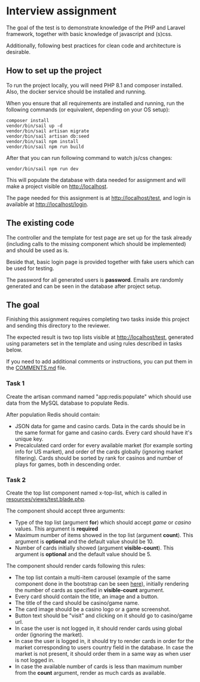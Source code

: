 # Interview assignment

The goal of the test is to demonstrate knowledge of the PHP and Laravel framework, together with basic knowledge of javascript and (s)css.

Additionally, following best practices for clean code and architecture is desirable.

## How to set up the project

To run the project locally, you will need PHP 8.1 and composer installed.
Also, the docker service should be installed and running.

When you ensure that all requirements are installed and running,
run the following commands (or equivalent, depending on your OS setup):

```shell
composer install
vendor/bin/sail up -d
vendor/bin/sail artisan migrate
vendor/bin/sail artisan db:seed
vendor/bin/sail npm install
vendor/bin/sail npm run build
```

After that you can run following command to watch js/css changes:
```
vendor/bin/sail npm run dev
```
This will populate the database with data needed for assignment and will make a project visible on [http://localhost](http://localhost).

The page needed for this assignment is at [http://localhost/test](http://localhost/test), and login is available at [http://localhost/login](http://localhost/login).


## The existing code

The controller and the template for test page are set up for the task already (including calls to the missing component which should be implemented) and should be used as is.

Beside that, basic login page is provided together with fake users which can be used for testing. 

The password for all generated users is **password**. Emails are randomly generated and can be seen in the database after project setup.

## The goal

Finishing this assignment requires completing two tasks inside this project and sending this directory to the reviewer.

The expected result is two top lists visible at [http://localhost/test](http://localhost/test), generated using parameters set in the template and using rules described in tasks below.

If you need to add additional comments or instructions, you can put them in the [COMMENTS.md](COMMENTS.md) file.

### Task 1

Create the artisan command named "app:redis:populate" which should use data from the MySQL database to populate Redis.

After population Redis should contain:
 * JSON data for game and casino cards. Data in the cards should be in the same format for game and casino cards. Every card should have it's unique key.
 * Precalculated card order for every available market (for example sorting info for US market), and order of the cards globally (ignoring market filtering). Cards should be sorted by rank for casinos and number of plays for games, both in descending order.

### Task 2

Create the top list component named x-top-list, which is called in [resources/views/test.blade.php](resources/views/test.blade.php).

The component should accept three arguments:
 * Type of the top list (argument **for**) which should accept _game_ or _casino_ values. This argument is **required**
 * Maximum number of items showed in the top list (argument **count**). This argument is **optional** and the default value should be 10.
 * Number of cards initially showed (argument **visible-count**). This argument is **optional** and the default value should be 5.

The component should render cards following this rules:
 * The top list contain a multi-item carousel (example of the same component done in the bootstrap can be seen [here](https://bootsnipp.com/snippets/zDQkr)), initially rendering the number of cards as specified in **visible-count** argument.
 * Every card should contain the title, an image and a button.
 * The title of the card should be casino/game name.
 * The card image should be a casino logo or a game screenshot.
 * Button text should be "visit" and clicking on it should go to casino/game url.
 * In case the user is not logged in, it should render cards using global order (ignoring the market).
 * In case the user is logged in, it should try to render cards in order for the market corresponding to users country field in the database. In case the market is not present, it should order them in a same way as when user is not logged in.
 * In case the available number of cards is less than maximum number from the **count** argument, render as much cards as available.
